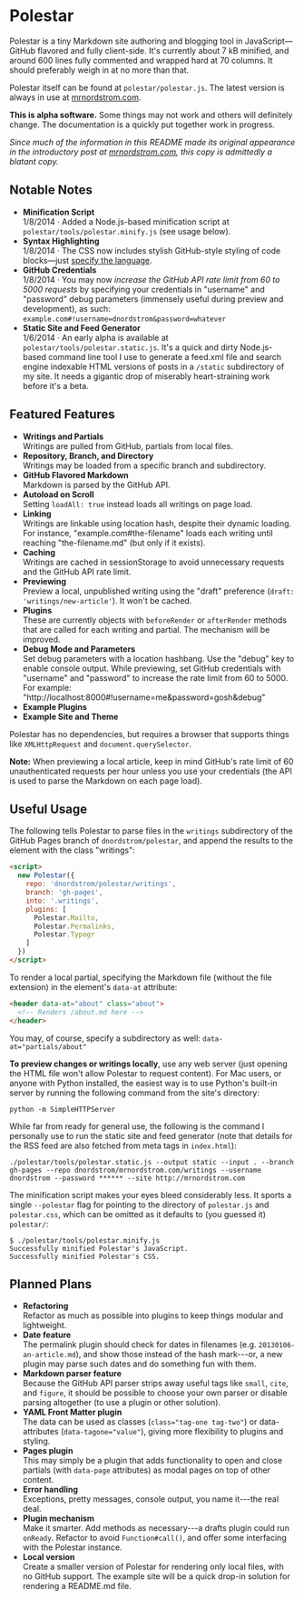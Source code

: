 Polestar
========

Polestar is a tiny Markdown site authoring and blogging tool in JavaScript—GitHub flavored and fully client-side. It's currently about 7 kB minified, and around 600 lines fully commented and wrapped hard at 70 columns. It should preferably weigh in at no more than that.

Polestar itself can be found at `polestar/polestar.js`. The latest version is always in use at [mrnordstrom.com](https://github.com/dnordstrom/mrnordstrom.com).

**This is alpha software.** Some things may not work and others will definitely change. The documentation is a quickly put together work in progress.

*Since much of the information in this README made its original appearance in the introductory post at [mrnordstrom.com](http://mrnordstrom.com), this copy is admittedly a blatant copy.*

Notable Notes
-------------

- **Minification Script**<br>1/8/2014 &middot; Added a Node.js-based minification script at `polestar/tools/polestar.minify.js` (see usage below).
- **Syntax Highlighting**<br>1/8/2014 &middot; The CSS now includes stylish GitHub-style styling of code blocks&mdash;just [specify the language](https://help.github.com/articles/github-flavored-markdown#syntax-highlighting).
- **GitHub Credentials**<br>1/8/2014 &middot; You may now *increase the GitHub API rate limit from 60 to 5000 requests* by specifying your credentials in "username" and "password" debug parameters (immensely useful during preview and development), as such: `example.com#!username=dnordstrom&password=whatever`
- **Static Site and Feed Generator**<br>1/6/2014 &middot; An early alpha is available at `polestar/tools/polestar.static.js`. It's a quick and dirty Node.js-based command line tool I use to generate a feed.xml file and search engine indexable HTML versions of posts in a `/static` subdirectory of my site. It needs a gigantic drop of miserably heart-straining work before it's a beta.

Featured Features
-----------------

- **Writings and Partials**<br>Writings are pulled from GitHub, partials from local files.
- **Repository, Branch, and Directory**<br>Writings may be loaded from a specific branch and subdirectory.
- **GitHub Flavored Markdown**<br>Markdown is parsed by the GitHub API.
- **Autoload on Scroll**<br>Setting `loadAll: true` instead loads all writings on page load.
- **Linking**<br>Writings are linkable using location hash, despite their dynamic loading. For instance, "example.com#the-filename" loads each writing until reaching "the-filename.md" (but only if it exists).
- **Caching**<br>Writings are cached in sessionStorage to avoid unnecessary requests and the GitHub API rate limit.
- **Previewing**<br>Preview a local, unpublished writing using the "draft" preference (`draft: 'writings/new-article'`). It won't be cached.
- **Plugins**<br>These are currently objects with `beforeRender` or `afterRender` methods that are called for each writing and partial. The mechanism will be improved.
- **Debug Mode and Parameters**<br>Set debug parameters with a location hashbang. Use the "debug" key to enable console output. While previewing, set GitHub credentials with "username" and "password" to increase the rate limit from 60 to 5000. For example: "http://localhost:8000#!username=me&password=gosh&debug"
- **Example Plugins**
- **Example Site and Theme**

Polestar has no dependencies, but requires a browser that supports things like `XMLHttpRequest` and `document.querySelector`.

**Note:** When previewing a local article, keep in mind GitHub's rate limit of 60 unauthenticated requests per hour unless you use your credentials (the API is used to parse the Markdown on each page load).

Useful Usage
------------

The following tells Polestar to parse files in the `writings` subdirectory of the GitHub Pages branch of `dnordstrom/polestar`, and append the results to the element with the class "writings":

```html
<script>
  new Polestar({
    repo: 'dnordstrom/polestar/writings',
    branch: 'gh-pages',
    into: '.writings',
    plugins: [
      Polestar.Mailto,
      Polestar.Permalinks,
      Polestar.Typogr
    ]
  })
</script>
```

To render a local partial, specifying the Markdown file (without the file extension) in the element's `data-at` attribute:

```html
<header data-at="about" class="about">
  <!-- Renders /about.md here -->
</header>
```

You may, of course, specify a subdirectory as well: `data-at="partials/about"`

**To preview changes or writings locally**, use any web server (just opening the HTML file won't allow Polestar to request content). For Mac users, or anyone with Python installed, the easiest way is to use Python's built-in server by running the following command from the site's directory:

```
python -m SimpleHTTPServer
```

While far from ready for general use, the following is the command I personally use to run the static site and feed generator (note that details for the RSS feed are also fetched from meta tags in `index.html`):

```
./polestar/tools/polestar.static.js --output static --input . --branch gh-pages --repo dnordstrom/mrnordstrom.com/writings --username dnordstrom --password ****** --site http://mrnordstrom.com
```

The minification script makes your eyes bleed considerably less. It sports a single `--polestar` flag for pointing to the directory of `polestar.js` and `polestar.css`, which can be omitted as it defaults to (you guessed it) `polestar/`: 

```
$ ./polestar/tools/polestar.minify.js
Successfully minified Polestar's JavaScript.
Successfully minified Polestar's CSS.
```

Planned Plans
-------------

* **Refactoring**<br>Refactor as much as possible into plugins to keep things modular and lightweight.
* **Date feature**<br>The permalink plugin should check for dates in filenames (e.g. `20130106-an-article.md`), and show those instead of the hash mark---or, a new plugin may parse such dates and do something fun with them.
* **Markdown parser feature**<br>Because the GitHub API parser strips away useful tags like `small`, `cite`, and `figure`, it should be possible to choose your own parser or disable parsing altogether (to use a plugin or other solution).
* **YAML Front Matter plugin**<br>The data can be used as classes (`class="tag-one tag-two"`) or data-attributes (`data-tagone="value"`), giving more flexibility to plugins and styling.
* **Pages plugin**<br>This may simply be a plugin that adds functionality to open and close partials (with `data-page` attributes) as modal pages on top of other content.
* **Error handling**<br>Exceptions, pretty messages, console output, you name it---the real deal.
* **Plugin mechanism**<br>Make it smarter. Add methods as necessary---a drafts plugin could run `onReady`. Refactor to avoid `Function#call()`, and offer some interfacing with the Polestar instance.
* **Local version**<br>Create a smaller version of Polestar for rendering only local files, with no GitHub support. The example site will be a quick drop-in solution for rendering a README.md file.